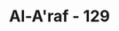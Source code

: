 ---
title: "Al-A'raf - 129"
no: 129
arabic_no: ١٢٩
ayah: قَالُوْٓا اُوْذِيْنَا مِنْ قَبْلِ اَنْ تَأْتِيَنَا وَمِنْۢ بَعْدِ مَا جِئْتَنَا ۗقَالَ عَسٰى رَبُّكُمْ اَنْ يُّهْلِكَ عَدُوَّكُمْ وَيَسْتَخْلِفَكُمْ فِى الْاَرْضِ فَيَنْظُرَ كَيْفَ تَعْمَلُوْنَ ࣖ 
translation: "Mereka (kaum Musa) berkata,  ”Kami telah ditindas (oleh Fir‘aun) sebelum engkau datang kepada kami dan setelah engkau datang.” (Musa) menjawab, “Mudah-mudahan Tuhanmu membinasakan musuhmu dan menjadikan kamu khalifah di bumi; maka Dia akan melihat bagaimana perbuatanmu.”"
tafsir: "Bani Israil mengeluh kepada Musa a.s, bahwa nasib mereka sama saja, baik sebelum kedatangan Musa a.s, untuk menyeru mereka kepada agama Allah dan melepaskan mereka dari perbudakan Firaun maupun sesudahnya. Mereka merasa tidak mendapat faedah dari kedatangan Nabi Musa as itu. Dahulu mereka diazab dan diperbudak oleh Firaun, anak-anak mereka dibunuh, mereka disuruh kerja paksa, sekarang pun demikian. Keluhan ini menunjukkan kekerdilan jiwa dan kelemahan daya juang dan tidak adanya kesabaran pada mereka.\n\nMendengar keluhan ini, maka Nabi Musa berkata, \"Mudah-mudahan Allah membinasakan musuh kamu dan menjadikan kamu khalifah di bumi, maka Allah akan melihat bagaimana perbuatanmu,\" maksudnya: meskipun yang terjadi demikian akan tetapi harapan bahwa Allah akan membinasakan musuh-musuhmu, dan menjadikan kamu berkuasa di bagian bumi yang telah dijanjikan Tuhanmu harus tetap ada.\n\nDi dalam ucapan kepada kaumnya, Nabi Musa as memakai ungkapan \"mudah-mudahan.\" Ia memakai ungkapan tersebut untuk tidak memastikan datangnya pertolongan dan rahmat Allah kepada mereka. Sebab andaikata ia menggunakan ungkapan yang memastikan, boleh jadi umatnya akan mengabaikan kewajiban-kewajiban yang perlu mereka lakukan untuk memperoleh pertolongan Allah, karena pertolongan Allah kepada hamba-Nya tidaklah diberikan begitu saja, melainkan tergantung kepada usaha-usaha yang dilakukan umat yang bersangkutan, misalnya kesungguhan, disiplin, persatuan, dan sebagainya."
---